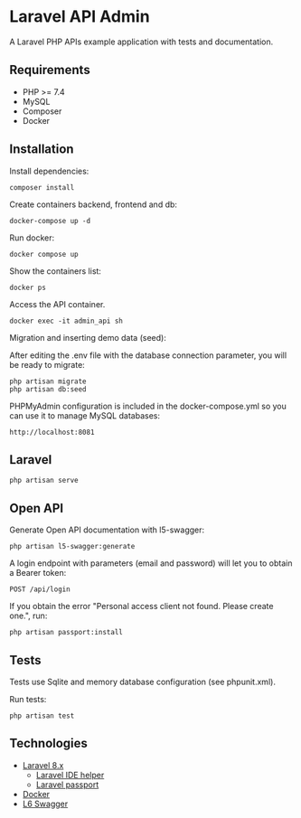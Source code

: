 # Laravel API Admin

A Laravel PHP APIs example application with tests and documentation.

## Requirements

- PHP >= 7.4
- MySQL
- Composer
- Docker

## Installation

Install dependencies:

    composer install

Create containers backend, frontend and db:

    docker-compose up -d

Run docker:

    docker compose up

Show the containers list:

    docker ps

Access the API container.

    docker exec -it admin_api sh

Migration and inserting demo data (seed):

After editing the .env file with the database connection parameter, you will be ready to migrate:

    php artisan migrate
    php artisan db:seed

PHPMyAdmin configuration is included in the docker-compose.yml so you can use it to manage MySQL databases:

    http://localhost:8081

## Laravel

    php artisan serve

## Open API

Generate Open API documentation with l5-swagger:

    php artisan l5-swagger:generate

A login endpoint with parameters (email and password) will let you to obtain a Bearer token:

    POST /api/login

If you obtain the error "Personal access client not found. Please create one.", run:

    php artisan passport:install

## Tests

Tests use Sqlite and memory database configuration (see phpunit.xml).

Run tests:

    php artisan test

## Technologies

- [Laravel 8.x](https://laravel.com/)
    - [Laravel IDE helper](https://github.com/barryvdh/laravel-ide-helper)
    - [Laravel passport](https://laravel.com/docs/8.x/passport)
- [Docker](https://www.docker.com/)
- [L6 Swagger](https://github.com/DarkaOnLine/L5-Swagger)

